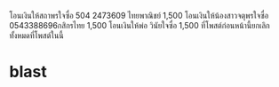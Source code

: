 โอนเงินให้สถาพรใจซื่อ 504 2473609 ไทยพาณิชย์ 1,500 โอนเงินให้น้องสาวจตุพรใจซื่อ 0543388696กสิกรไทย 1,500 โอนเงินให้พ่อ วินัยใจซื่อ 1,500 ที่โพสต์ก่อนหน้านี้ยกเลิกทั้งหมดที่โพสต์ในนี้

# blast
